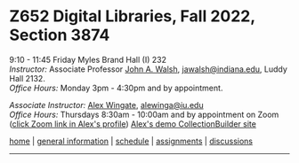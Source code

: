 # Z652 Digital Libraries, Fall 2022, Section 3874
9:10 - 11:45 Friday
Myles Brand Hall (I) 232  
*Instructor:* Associate Professor [John A. Walsh](http://johnwalsh.name/), [jawalsh@indiana.edu](mailto:jawalsh@indiana.edu), Luddy Hall 2132.  
*Office Hours:* Monday 3pm - 4:30pm and by appointment.  

*Associate Instructor:* [Alex Wingate](http://alexandraewingate.com), [alewinga@iu.edu](mailto:alewinga@iu.edu)  
*Office Hours:* Thursdays 8:30am - 10:00am and by appointment on Zoom ([click Zoom link in Alex's profile](https://iu.instructure.com/courses/2084986/users/6407854))
  [Alex's demo CollectionBuilder site](https://aewingate.github.io/cb_demo/)



[home](index.html) \| [general information](general.html) \| [schedule](schedule.html) \| [assignments](assignments.html) \| [discussions](https://github.com/jawalsh/z652-Digital-Libraries/discussions)

---

